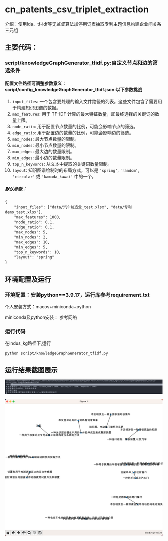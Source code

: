 # cn_patents_csv_triplet_extraction

介绍：使用lda、tf-idf等无监督算法加停用词表抽取专利主题信息构建企业间关系三元组

## 主要代码：

### script/knowledgeGraphGenerator_tfidf.py:自定义节点和边的筛选条件

#### 配置文件路径可调整参数意义：script/config_knowledgeGraphGenerator_tfidf.json:以下参数挑战

1. `input_files`: 一个包含要处理的输入文件路径的列表。这些文件包含了需要用于构建知识图谱的数据。
2. `max_features`: 用于 TF-IDF 计算的最大特征数量，即最终选择的关键词的数量上限。
3. `node_ratio`: 用于配置节点数量的比例，可能会影响节点的筛选。
4. `edge_ratio`: 用于配置边的数量的比例，可能会影响边的筛选。
5. `max_nodes`: 最大节点数量的限制。
6. `min_nodes`: 最小节点数量的限制。
7. `max_edges`: 最大边的数量限制。
8. `min_edges`: 最小边的数量限制。
9. `top_n_keywords`: 从文本中提取的关键词数量限制。
10. `layout`: 知识图谱绘制时的布局方式，可以是 `'spring'`, `'random'`, `'circular'` 或 `'kamada_kawai'` 中的一个。

##### 默认参数：

```
{
    "input_files": ["data/汽车制造业_test.xlsx", "data/专利demo_test.xlsx"],
    "max_features": 1000,
    "node_ratio": 0.1,
    "edge_ratio": 0.1,
    "max_nodes": 5,
    "min_nodes": 2,
    "max_edges": 10,
    "min_edges": 5,
    "top_n_keywords": 10,
    "layout": "spring"
}
```

## 环境配置及运行

### 环境配置：安装python==3.9.17，运行库参考requirement.txt

个人安装方式：macos+miniconda+python

miniconda及python安装： 参考网络

### 运行代码

在indus_kg路径下,运行

```
python script/knowledgeGraphGenerator_tfidf.py
```

## 运行结果截图展示

![1699276939614](image/README/1699276939614.png)

![1699276916968](image/README/1699276916968.png)
